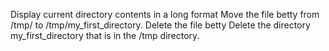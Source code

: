 Display current directory contents in a long format
Move the file betty from /tmp/ to /tmp/my_first_directory.
Delete the file betty
Delete the directory my_first_directory that is in the /tmp directory.
